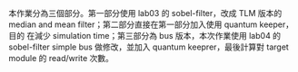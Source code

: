 
本作業分為三個部分。第一部分使用 lab03 的 sobel-filter，改成 TLM 版本的 median and mean filter；第二部分直接在第一部分加入使用 quantum keeper，目的 在減少 simulation time；第三部分為 bus 版本，本次作業使用 lab04 的 sobel-filter simple bus 做修改，並加入 quantum keeprer，最後計算對 target module 的 read/write 次數。
